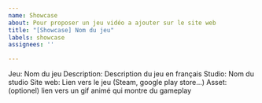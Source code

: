 ```yaml
---
name: Showcase
about: Pour proposer un jeu vidéo a ajouter sur le site web
title: "[Showcase] Nom du jeu"
labels: showcase
assignees: ''

---
```


Jeu: Nom du jeu
Description: Description du jeu en français
Studio: Nom du studio
Site web: Lien vers le jeu (Steam, google play store...)
Asset: (optionel) lien vers un gif animé qui montre du gameplay
